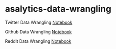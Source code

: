 # asalytics-data-wrangling

Twitter Data Wrangling [Notebook](https://github.com/asalytics/asalytics-data-wrangling/blob/main/Twitter/twitter_clean.ipynb/)

Github Data Wrangling [Notebook](https://www.kaggle.com/code/kolawoleprecious/asalytics-github-data-preprocessing-notebook?scriptVersionId=94756319/)

Reddit Data Wrangling [Notebook](https://www.kaggle.com/code/kolawoleprecious/asalytics-reddit-data-preprocessing-notebook?scriptVersionId=94799538/)
